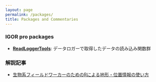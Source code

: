 ```yaml
---
layout: page
permalink: /packages/
title: Packages and Commentaries
---
```


### IGOR pro packages

- [**ReadLoggerTools**](https://takaaki-k-abe.github.io/ReadLoggerTools/): データロガーで取得したデータの読み込み関数群


### 解説記事

- [生物系フィールドワーカーのためのRによる地形・位置情報の使い方](https://takaaki-k-abe.github.io/R_spatial/)
